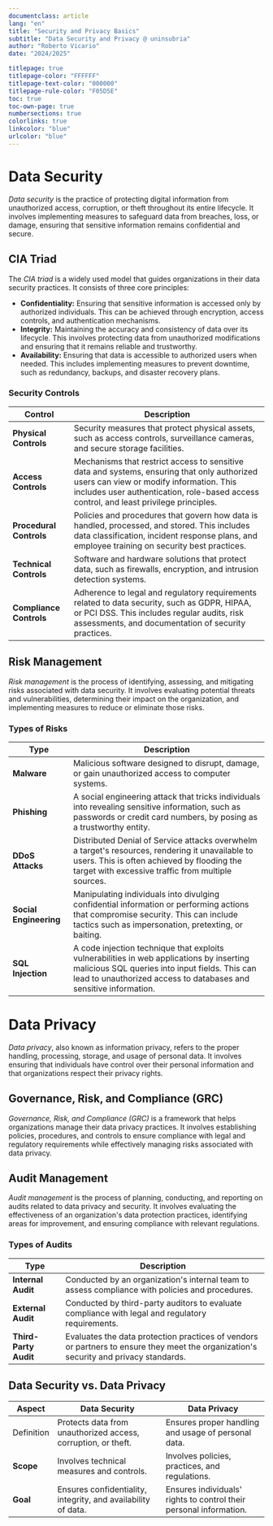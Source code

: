 ```yaml
---
documentclass: article
lang: "en"
title: "Security and Privacy Basics"
subtitle: "Data Security and Privacy @ uninsubria"
author: "Roberto Vicario"
date: "2024/2025"

titlepage: true
titlepage-color: "FFFFFF"
titlepage-text-color: "000000"
titlepage-rule-color: "F05D5E"
toc: true
toc-own-page: true
numbersections: true
colorlinks: true
linkcolor: "blue"
urlcolor: "blue"
---
```


# Data Security

_Data security_ is the practice of protecting digital information from unauthorized access, corruption, or theft throughout its entire lifecycle. It involves implementing measures to safeguard data from breaches, loss, or damage, ensuring that sensitive information remains confidential and secure.

## CIA Triad

The _CIA triad_ is a widely used model that guides organizations in their data security practices. It consists of three core principles:

- **Confidentiality:** Ensuring that sensitive information is accessed only by authorized individuals. This can be achieved through encryption, access controls, and authentication mechanisms.
- **Integrity:** Maintaining the accuracy and consistency of data over its lifecycle. This involves protecting data from unauthorized modifications and ensuring that it remains reliable and trustworthy.
- **Availability:** Ensuring that data is accessible to authorized users when needed. This includes implementing measures to prevent downtime, such as redundancy, backups, and disaster recovery plans.

### Security Controls

| **Control** | **Description** |
|-|-|
| **Physical Controls** | Security measures that protect physical assets, such as access controls, surveillance cameras, and secure storage facilities. |
| **Access Controls** | Mechanisms that restrict access to sensitive data and systems, ensuring that only authorized users can view or modify information. This includes user authentication, role-based access control, and least privilege principles. |
| **Procedural Controls** | Policies and procedures that govern how data is handled, processed, and stored. This includes data classification, incident response plans, and employee training on security best practices. |
| **Technical Controls** | Software and hardware solutions that protect data, such as firewalls, encryption, and intrusion detection systems. |
| **Compliance Controls** | Adherence to legal and regulatory requirements related to data security, such as GDPR, HIPAA, or PCI DSS. This includes regular audits, risk assessments, and documentation of security practices. |

## Risk Management

_Risk management_ is the process of identifying, assessing, and mitigating risks associated with data security. It involves evaluating potential threats and vulnerabilities, determining their impact on the organization, and implementing measures to reduce or eliminate those risks.

### Types of Risks

| **Type** | **Description** |
|-|-|
| **Malware** | Malicious software designed to disrupt, damage, or gain unauthorized access to computer systems. |
| **Phishing** | A social engineering attack that tricks individuals into revealing sensitive information, such as passwords or credit card numbers, by posing as a trustworthy entity. |
| **DDoS Attacks** | Distributed Denial of Service attacks overwhelm a target's resources, rendering it unavailable to users. This is often achieved by flooding the target with excessive traffic from multiple sources. |
| **Social Engineering** | Manipulating individuals into divulging confidential information or performing actions that compromise security. This can include tactics such as impersonation, pretexting, or baiting. |
| **SQL Injection** | A code injection technique that exploits vulnerabilities in web applications by inserting malicious SQL queries into input fields. This can lead to unauthorized access to databases and sensitive information. |

# Data Privacy

_Data privacy_, also known as information privacy, refers to the proper handling, processing, storage, and usage of personal data. It involves ensuring that individuals have control over their personal information and that organizations respect their privacy rights.

## Governance, Risk, and Compliance (GRC)

_Governance, Risk, and Compliance (GRC)_ is a framework that helps organizations manage their data privacy practices. It involves establishing policies, procedures, and controls to ensure compliance with legal and regulatory requirements while effectively managing risks associated with data privacy.

## Audit Management

_Audit management_ is the process of planning, conducting, and reporting on audits related to data privacy and security. It involves evaluating the effectiveness of an organization's data protection practices, identifying areas for improvement, and ensuring compliance with relevant regulations.

### Types of Audits

| **Type** | **Description** |
|-|-|
| **Internal Audit** | Conducted by an organization's internal team to assess compliance with policies and procedures. |
| **External Audit** | Conducted by third-party auditors to evaluate compliance with legal and regulatory requirements. |
| **Third-Party Audit** | Evaluates the data protection practices of vendors or partners to ensure they meet the organization's security and privacy standards. |

## Data Security vs. Data Privacy

| **Aspect** | **Data Security** | **Data Privacy** |
|-|-|-|
| Definition | Protects data from unauthorized access, corruption, or theft. | Ensures proper handling and usage of personal data. |
| **Scope** | Involves technical measures and controls. | Involves policies, practices, and regulations. |
| **Goal** | Ensures confidentiality, integrity, and availability of data. | Ensures individuals' rights to control their personal information. |
